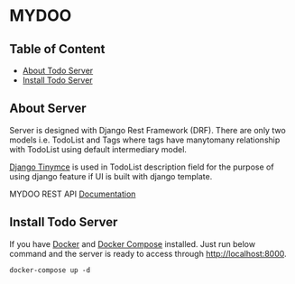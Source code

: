 # MYDOO

## Table of Content
* [About Todo Server](#about-server)
* [Install Todo Server](#install-server)

## About Server

Server is designed with Django Rest Framework (DRF). There are only two models i.e. TodoList and Tags where tags have manytomany relationship with TodoList using default intermediary model.

[Django Tinymce](https://github.com/aljosa/django-tinymce) is used in TodoList description field for the purpose of using django feature if UI is built with django template.

MYDOO REST API [Documentation]()

## Install Todo Server
If you have [Docker](https://docs.docker.com) and [Docker Compose](https://docs.docker.com/compose/) installed. Just run below command and the server is ready to access through [http://localhost:8000](http://localhost:8000).
```docker
docker-compose up -d
```